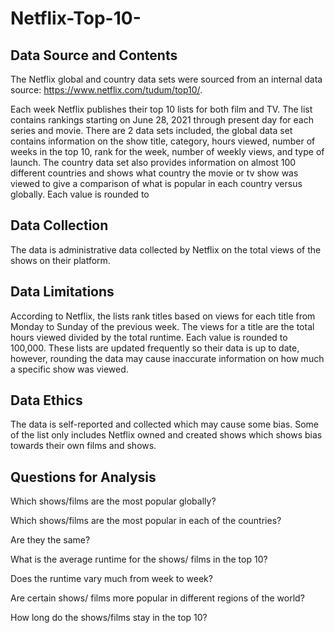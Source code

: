 # Netflix-Top-10-
## Data Source and Contents
The Netflix global and country data sets were sourced from an internal data source: 
https://www.netflix.com/tudum/top10/.

Each week Netflix publishes their top 10 lists for both film and TV. The list contains rankings starting on June 28, 2021 through present day for each series and movie. There are 2 data sets included, the global data set contains information on the show title, category, hours viewed, number of weeks in the top 10, rank for the week, number of weekly views, and type of launch. The country data set also provides information on almost 100 different countries and shows what country the movie or tv show was viewed to give a comparison of what is popular in each country versus globally. Each value is rounded to 

## Data Collection
The data is administrative data collected by Netflix on the total views of the shows on their platform. 

## Data Limitations
According to Netflix, the lists rank titles based on views for each title from Monday to Sunday of the previous week. The views for a title are the total hours viewed divided by the total runtime. Each value is rounded to 100,000. These lists are updated frequently so their data is up to date, however, rounding the data may cause inaccurate information on how much a specific show was viewed.

## Data Ethics
The data is self-reported and collected which may cause some bias. Some of the list only includes Netflix owned and created shows which shows bias towards their own films and shows.

## Questions for Analysis

Which shows/films are the most popular globally?

Which shows/films are the most popular in each of the countries?

Are they the same?

What is the average runtime for the shows/ films in the top 10?

Does the runtime vary much from week to week?

Are certain shows/ films more popular in different regions of the world?

How long do the shows/films stay in the top 10?

